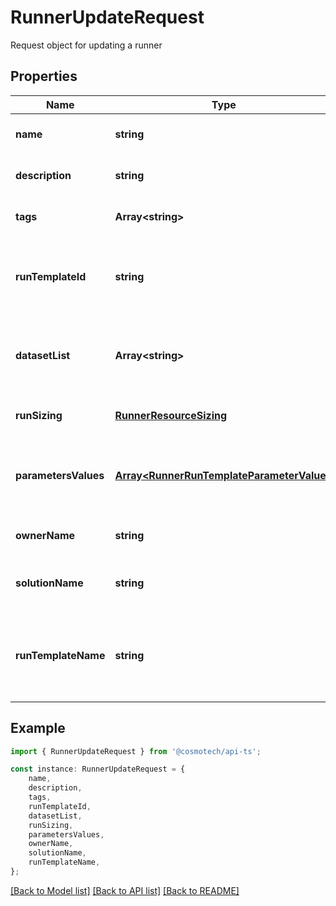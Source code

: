 # RunnerUpdateRequest

Request object for updating a runner

## Properties

Name | Type | Description | Notes
------------ | ------------- | ------------- | -------------
**name** | **string** | the Runner name | [optional] [default to undefined]
**description** | **string** | the Runner description | [optional] [default to undefined]
**tags** | **Array&lt;string&gt;** | the list of tags | [optional] [default to undefined]
**runTemplateId** | **string** | the Solution Run Template Id associated with this Runner | [optional] [default to undefined]
**datasetList** | **Array&lt;string&gt;** | the list of Dataset Id associated to this Runner Run Template | [optional] [default to undefined]
**runSizing** | [**RunnerResourceSizing**](RunnerResourceSizing.md) |  | [optional] [default to undefined]
**parametersValues** | [**Array&lt;RunnerRunTemplateParameterValue&gt;**](RunnerRunTemplateParameterValue.md) | the list of Solution Run Template parameters values | [optional] [default to undefined]
**ownerName** | **string** | the name of the owner | [optional] [default to undefined]
**solutionName** | **string** | the Solution name | [optional] [readonly] [default to undefined]
**runTemplateName** | **string** | the Solution Run Template name associated with this Runner | [optional] [readonly] [default to undefined]

## Example

```typescript
import { RunnerUpdateRequest } from '@cosmotech/api-ts';

const instance: RunnerUpdateRequest = {
    name,
    description,
    tags,
    runTemplateId,
    datasetList,
    runSizing,
    parametersValues,
    ownerName,
    solutionName,
    runTemplateName,
};
```

[[Back to Model list]](../README.md#documentation-for-models) [[Back to API list]](../README.md#documentation-for-api-endpoints) [[Back to README]](../README.md)

